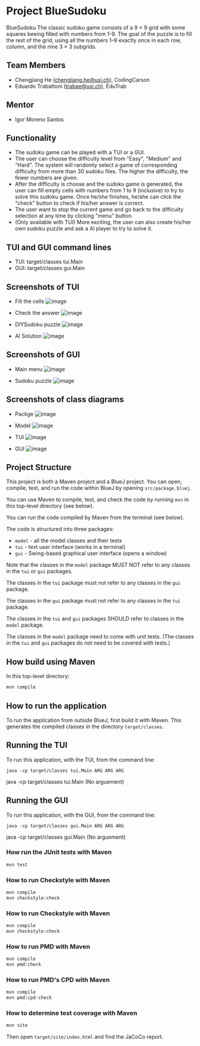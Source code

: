 # Project BlueSudoku

BlueSudoku
The classic sudoku game consists of a 9 × 9 grid with some squares beeing filled with numbers from 1-9.
The goal of the puzzle is to fill the rest of the grid, using all the numbers 1–9 exactly once in each row, column, and the nine 3 × 3 subgrids.

## Team Members

* Chengjiang He (chengjiang.he@usi.ch), CodingCarson
* Eduardo Trabattoni (trabae@usi.ch), EduTrab

## Mentor

* Igor Moreno Santos

## Functionality

* The sudoku game can be played with a TUI or a GUI.
* The user can choose the difficulty level from "Easy", "Medium" and "Hard". The system will randomly select a game of corresponding difficulty from more than 30 sudoku files. The higher the difficulty, the fewer numbers are given.
* After the difficulty is choose and the sudoku game is generated, the user can fill empty cells with numbers from 1 to 9 (inclusive) to try to solve this sudoku game. Once he/she finishes, he/she can click the "check" button to check if his/her answer is correct.
* The user want to stop the current game and go back to the difficulty selection at any time by clicking "menu" button.
* (Only available with TUI) More exciting, the user can also create his/her own sudoku puzzle and ask a AI player to try to solve it.

## TUI and GUI command lines
* TUI: target/classes tui.Main
* GUI: target/classes gui.Main

## Screenshots of TUI
* Fill the cells
![image](https://github.com/usi-pf2-2022/project-bluesudoku/blob/main/screenShots/tui_fill.png)

* Check the answer
![image](https://github.com/usi-pf2-2022/project-bluesudoku/blob/main/screenShots/tui_checkAnswer.png)

* DIYSudoku puzzle
![image](https://github.com/usi-pf2-2022/project-bluesudoku/blob/main/screenShots/tui_DIYSudoku.png)

* AI Solution
![image](https://github.com/usi-pf2-2022/project-bluesudoku/blob/main/screenShots/tui_aiSulution.png)

## Screenshots of GUI
* Main menu
![image](https://github.com/usi-pf2-2022/project-bluesudoku/blob/main/screenShots/gui_menu.png)

* Sudoku puzzle
![image](https://github.com/usi-pf2-2022/project-bluesudoku/blob/main/screenShots/gui_game.png)

## Screenshots of class diagrams
* Packge
![image](https://github.com/usi-pf2-2022/project-bluesudoku/blob/main/screenShots/diagram_package.png)

* Model
![image](https://github.com/usi-pf2-2022/project-bluesudoku/blob/main/screenShots/diagram_model.png)

* TUI
![image](https://github.com/usi-pf2-2022/project-bluesudoku/blob/main/screenShots/diagram_tui.png)

* GUI
![image](https://github.com/usi-pf2-2022/project-bluesudoku/blob/main/screenShots/diagram_gui.png)

## Project Structure

This project is both a Maven project and a BlueJ project.
You can open, compile, test, and run the code within BlueJ
by opening `src/package.bluej`.

You can use Maven to compile, test, and check the code
by running `mvn` in this top-level directory (see below).

You can run the code compiled by Maven from the terminal (see below).

The code is structured into three packages:

* `model` - all the model classes and their tests
* `tui` - text user interface (works in a terminal)
* `gui` - Swing-based graphical user interface (opens a window)

Note that the classes in the `model` package MUST NOT refer to any
classes in the `tui` or `gui` packages.

The classes in the `tui` package must not refer to any classes in the `gui` package.

The classes in the `gui` package must not refer to any classes in the `tui` package.

The classes in the `tui` and `gui` packages SHOULD refer to classes in the `model` package.

The classes in the `model` package need to come with unit tests.
(The classes in the `tui` and `gui` packages do not need to be covered with tests.)

## How build using Maven

In this top-level directory:

```bash
mvn compile
```

## How to run the application

To run the application from outside BlueJ, first build it with Maven.
This generates the compiled classes in the directory `target/classes`.

## Running the TUI

To run this application, with the TUI, from the command line:

```bach
java -cp target/classes tui.Main ARG ARG ARG
```

java -cp target/classes tui.Main  (No arguement)

## Running the GUI

To run this application, with the GUI, from the command line:

```bach
java -cp target/classes gui.Main ARG ARG ARG
```

java -cp target/classes gui.Main  (No arguement)

### How run the JUnit tests with Maven

```bash
mvn test
```

### How to run Checkstyle with Maven

```bash
mvn compile
mvn checkstyle:check
```

### How to run Checkstyle with Maven

```bash
mvn compile
mvn checkstyle:check
```

### How to run PMD with Maven

```bash
mvn compile
mvn pmd:check
```

### How to run PMD's CPD with Maven

```bash
mvn compile
mvn pmd:cpd-check
```

### How to determine test coverage with Maven

```bash
mvn site
```

Then open `target/site/index.html` and find the JaCoCo report.
